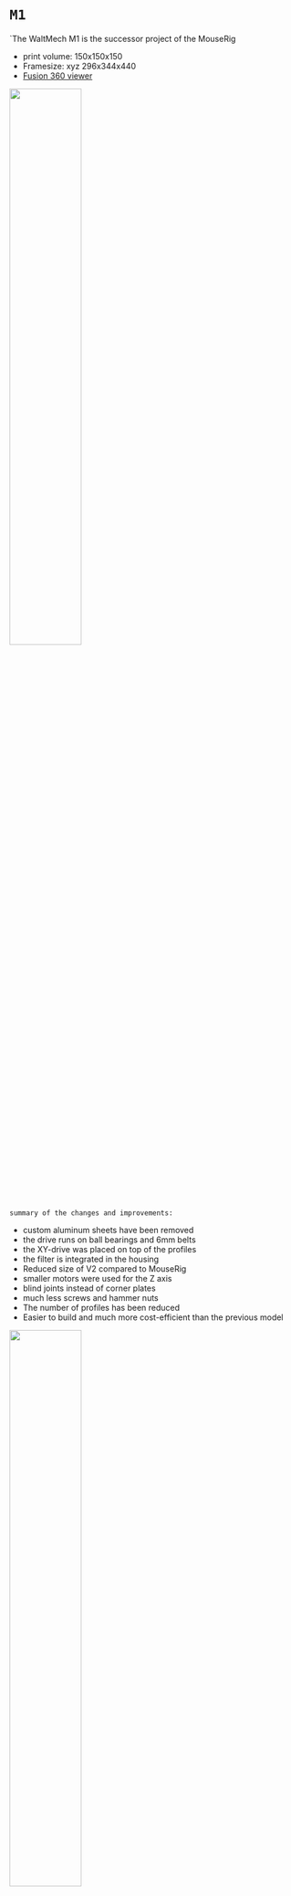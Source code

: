 # `M1`

`The WaltMech M1 is the successor project of the MouseRig 
- print volume: 150x150x150
- Framesize:    xyz 296x344x440 
- [Fusion 360 viewer](https://a360.co/3rA96aa)

<img src="https://user-images.githubusercontent.com/103261800/163038230-5aa86805-57f0-4f0e-a7d5-fbe5ae32ea9b.jpg" width="50%" height="50%">

`summary of the changes and improvements:` 
- custom aluminum sheets have been removed
- the drive runs on ball bearings and 6mm belts
- the XY-drive was placed on top of the profiles
- the filter is integrated in the housing
- Reduced size of V2 compared to MouseRig 
- smaller motors were used for the Z axis
- blind joints instead of corner plates
- much less screws and hammer nuts
- The number of profiles has been reduced
- Easier to build and much more cost-efficient than the previous model

<img src="https://user-images.githubusercontent.com/103261800/162564658-9e714e86-43d5-44c4-946b-33cd207ab09f.jpg" width="50%" height="50%">

-----------------------------------------------------------------------
Special thanks to Liam Venter for letting me use his Ventermech Stars

[fastbikegear.co.nz](https://www.fastbikegear.co.nz/index.php?main_page=product_info&cPath=3717&products_id=12371)
